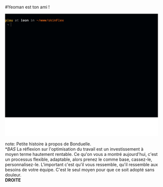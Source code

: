 <!-- .slide: data-breadcrumb="typo3,skinFlex,Yo : le générateur qui vous veut du bien" -->
#Yeoman est ton ami !
<div style="position: relative;">
    <img src="img/logo-yeoman.png" width="720" alt=""/>
    <img src="img/demo-custom.gif" width="720" alt="" class="fragment fade-in" style="position: absolute; top: 0; bottom: 0; left: 0; right: 0;"/>
</div>

note:
Petite histoire à propos de Bonduelle.<br />**BAS*
La réflexion sur l'optimisation du travail est un investissement à moyen terme hautement rentable. Ce qu'on vous a montré aujourd'hui, c'est un processus flexible, adaptable, alors prenez le comme base, cassez-le, personnalisez-le. L'important c'est qu'il vous ressemble, qu'il ressemble aux besoins de votre équipe. C'est le seul moyen pour que ce soit adopté sans douleur.<br />**DROITE**
